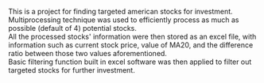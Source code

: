 This is a project for finding targeted american stocks for investment. Multiprocessing technique was used to efficiently process as much as possible (default of 4) potential stocks.</br>
All the processed stocks' information were then stored as an excel file, with information such as current stock price, value of MA20, and the difference ratio between those two values aforementioned.</br>
Basic filtering function built in excel software was then applied to filter out targeted stocks for further investment.
